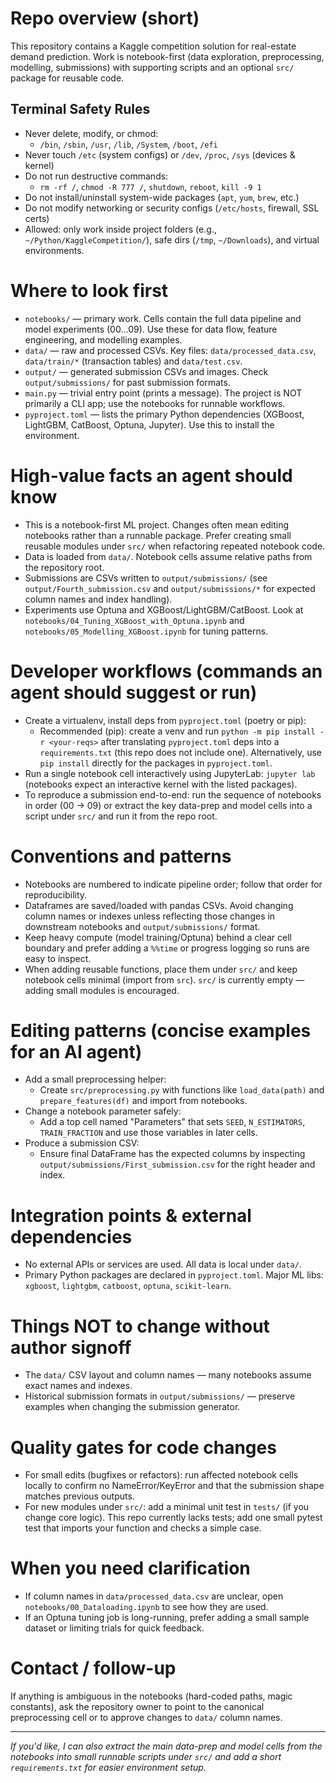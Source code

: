 <!-- Copilot / AI agent guidance for the KaggleCompetition repo -->
# Repo overview (short)

This repository contains a Kaggle competition solution for real-estate demand prediction. Work is notebook-first (data exploration, preprocessing, modelling, submissions) with supporting scripts and an optional `src/` package for reusable code.

## Terminal Safety Rules

- Never delete, modify, or chmod:
  - `/bin`, `/sbin`, `/usr`, `/lib`, `/System`, `/boot`, `/efi`
- Never touch `/etc` (system configs) or `/dev`, `/proc`, `/sys` (devices & kernel)
- Do not run destructive commands:
  - `rm -rf /`, `chmod -R 777 /`, `shutdown`, `reboot`, `kill -9 1`
- Do not install/uninstall system-wide packages (`apt`, `yum`, `brew`, etc.)
- Do not modify networking or security configs (`/etc/hosts`, firewall, SSL certs)
- Allowed: only work inside project folders (e.g., `~/Python/KaggleCompetition/`), safe dirs (`/tmp`, `~/Downloads`), and virtual environments.

# Where to look first

- `notebooks/` — primary work. Cells contain the full data pipeline and model experiments (00...09). Use these for data flow, feature engineering, and modelling examples.
- `data/` — raw and processed CSVs. Key files: `data/processed_data.csv`, `data/train/*` (transaction tables) and `data/test.csv`.
- `output/` — generated submission CSVs and images. Check `output/submissions/` for past submission formats.
- `main.py` — trivial entry point (prints a message). The project is NOT primarily a CLI app; use the notebooks for runnable workflows.
- `pyproject.toml` — lists the primary Python dependencies (XGBoost, LightGBM, CatBoost, Optuna, Jupyter). Use this to install the environment.

# High-value facts an agent should know

- This is a notebook-first ML project. Changes often mean editing notebooks rather than a runnable package. Prefer creating small reusable modules under `src/` when refactoring repeated notebook code.
- Data is loaded from `data/`. Notebook cells assume relative paths from the repository root.
- Submissions are CSVs written to `output/submissions/` (see `output/Fourth_submission.csv` and `output/submissions/*` for expected column names and index handling).
- Experiments use Optuna and XGBoost/LightGBM/CatBoost. Look at `notebooks/04_Tuning_XGBoost_with_Optuna.ipynb` and `notebooks/05_Modelling_XGBoost.ipynb` for tuning patterns.

# Developer workflows (commands an agent should suggest or run)

- Create a virtualenv, install deps from `pyproject.toml` (poetry or pip):
  - Recommended (pip): create a venv and run `python -m pip install -r <your-reqs>` after translating `pyproject.toml` deps into a `requirements.txt` (this repo does not include one). Alternatively, use `pip install` directly for the packages in `pyproject.toml`.
- Run a single notebook cell interactively using JupyterLab: `jupyter lab` (notebooks expect an interactive kernel with the listed packages).
- To reproduce a submission end-to-end: run the sequence of notebooks in order (00 -> 09) or extract the key data-prep and model cells into a script under `src/` and run it from the repo root.

# Conventions and patterns

- Notebooks are numbered to indicate pipeline order; follow that order for reproducibility.
- Dataframes are saved/loaded with pandas CSVs. Avoid changing column names or indexes unless reflecting those changes in downstream notebooks and `output/submissions/` format.
- Keep heavy compute (model training/Optuna) behind a clear cell boundary and prefer adding a `%%time` or progress logging so runs are easy to inspect.
- When adding reusable functions, place them under `src/` and keep notebook cells minimal (import from `src`). `src/` is currently empty — adding small modules is encouraged.

# Editing patterns (concise examples for an AI agent)

- Add a small preprocessing helper:
  - Create `src/preprocessing.py` with functions like `load_data(path)` and `prepare_features(df)` and import from notebooks.
- Change a notebook parameter safely:
  - Add a top cell named "Parameters" that sets `SEED`, `N_ESTIMATORS`, `TRAIN_FRACTION` and use those variables in later cells.
- Produce a submission CSV:
  - Ensure final DataFrame has the expected columns by inspecting `output/submissions/First_submission.csv` for the right header and index.

# Integration points & external dependencies

- No external APIs or services are used. All data is local under `data/`.
- Primary Python packages are declared in `pyproject.toml`. Major ML libs: `xgboost`, `lightgbm`, `catboost`, `optuna`, `scikit-learn`.

# Things NOT to change without author signoff

- The `data/` CSV layout and column names — many notebooks assume exact names and indexes.
- Historical submission formats in `output/submissions/` — preserve examples when changing the submission generator.

# Quality gates for code changes

- For small edits (bugfixes or refactors): run affected notebook cells locally to confirm no NameError/KeyError and that the submission shape matches previous outputs.
- For new modules under `src/`: add a minimal unit test in `tests/` (if you change core logic). This repo currently lacks tests; add one small pytest test that imports your function and checks a simple case.

# When you need clarification

- If column names in `data/processed_data.csv` are unclear, open `notebooks/00_Dataloading.ipynb` to see how they are used.
- If an Optuna tuning job is long-running, prefer adding a small sample dataset or limiting trials for quick feedback.

# Contact / follow-up

If anything is ambiguous in the notebooks (hard-coded paths, magic constants), ask the repository owner to point to the canonical preprocessing cell or to approve changes to `data/` column names.

---
_If you'd like, I can also extract the main data-prep and model cells from the notebooks into small runnable scripts under `src/` and add a short `requirements.txt` for easier environment setup._
